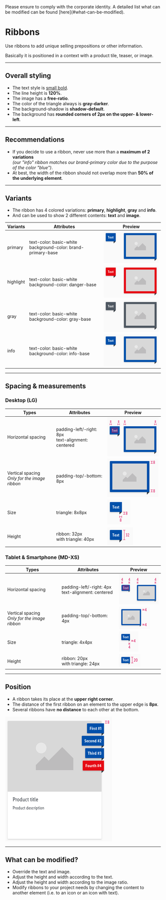 <AlertInfo alertHeadline="Modifiable">
Please ensure to comply with the corporate identity. A detailed list what can be modified can be found [here](#what-can-be-modified).
</AlertInfo>

# Ribbons

Use ribbons to add unique selling prepositions or other information.

Basically it is positioned in a context with a product tile, teaser, or image.

---

## Overall styling

- The text style is [small bold](../../General/Typography/Typography.md#small-bold).
- The line height is **120%**.
- The image has a **free-ratio**.
- The color of the triangle always is **gray-darker**.
- The background-shadow is **shadow-default**.
- The background has **rounded corners of 2px on the upper- & lower-left**.

---

## Recommendations

- If you decide to use a ribbon, never use more than a **maximum of 2 variations** <br>*(our "info" ribbon matches our brand-primary color due to the purpose of the color "blue")*.
- At best, the width of the ribbon should not overlap more than **50% of the underlying element**.

---

## Variants

- The ribbon has 4 colored variations: **primary**, **highlight**, **gray** and **info**.
- And can be used to show 2 different contents: **text** and **image**.

| Variants | Attributes | Preview |
|---|---|---|
| primary | text-color: basic-white<br>background-color: brand-primary-base | ![primary](assets/variants/primary@1x.png) |
| highlight | text-color: basic-white<br>background-color: danger-base | ![highlight](assets/variants/highlight@1x.png) |
| gray | text-color: basic-white<br>background-color: gray-base | ![gray](assets/variants/gray@1x.png) |
| info | text-color: basic-white<br>background-color: info-base | ![info](assets/variants/info@1x.png) |

---

## Spacing & measurements

### Desktop (LG)

| Types | Attributes | Preview |
|---|---|---|
| Horizontal spacing | padding-left/-right: 8px<br>text-alignment: centered | ![Horizontal spacing (LG)](assets/measurements/LG/horizontal-spacing@1x.png) |
| Vertical spacing<br>*Only for the image ribbon*  | padding-top/-bottom: 8px | ![Vertical spacing (LG)](assets/measurements/LG/vertical-spacing@1x.png) |
| Size | triangle: 8x8px | ![Size: triangle (LG)](assets/measurements/LG/size@1x.png) |
| Height | ribbon: 32px<br>with triangle: 40px | ![Height (LG)](assets/measurements/LG/height@1x.png) |

### Tablet & Smartphone (MD-XS)

| Types | Attributes | Preview |
|---|---|---|
| Horizontal spacing | padding-left/-right: 4px<br>text-alignment: centered | ![Horizontal spacing (MD-XS)](assets/measurements/MD-XS/horizontal-spacing@1x.png) |
| Vertical spacing<br>*Only for the image ribbon*  | padding-top/-bottom: 4px | ![Vertical spacing (MD-XS)](assets/measurements/MD-XS/vertical-spacing@1x.png) |
| Size | triangle: 4x4px | ![Size: triangle (MD-XS)](assets/measurements/MD-XS/size@1x.png) |
| Height | ribbon: 20px<br>with triangle: 24px | ![Height (MD-XS)](assets/measurements/MD-XS/height@1x.png) |

---

## Position

- A ribbon takes its place at the **upper right corner**.
- The distance of the first ribbon on an element to the upper edge is **8px**.
- Several ribbons have **no distance** to each other at the bottom.

![position](assets/position/product-tile@1x.png)

---

## What can be modified?

- Override the text and image.
- Adjust the height and width according to the text.
- Adjust the height and width according to the image ratio.
- Modify ribbons to your project needs by changing the content to another element (i.e. to an icon or an icon with text).
